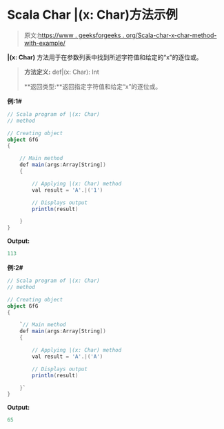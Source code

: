 # Scala Char |(x: Char)方法示例

> 原文:[https://www . geeksforgeeks . org/Scala-char-x-char-method-with-example/](https://www.geeksforgeeks.org/scala-char-x-char-method-with-example/)

**|(x: Char)** 方法用于在参数列表中找到所述字符值和给定的“x”的逐位或。

> **方法定义:** def|(x: Char): Int
> 
> **返回类型:**返回指定字符值和给定“x”的逐位或。

**例:1#**

```scala
// Scala program of |(x: Char)
// method

// Creating object
object GfG
{ 

    // Main method
    def main(args:Array[String])
    {

        // Applying |(x: Char) method 
        val result = 'A'.|('1')

        // Displays output
        println(result)

    }
} 
```

**Output:**

```scala
113

```

**例:2#**

```scala
// Scala program of |(x: Char)
// method

// Creating object
object GfG
{ 

    `// Main method
    def main(args:Array[String])
    {

        // Applying |(x: Char) method
        val result = 'A'.|('A')

        // Displays output
        println(result)

    }`
} 
```

**Output:**

```scala
65

```